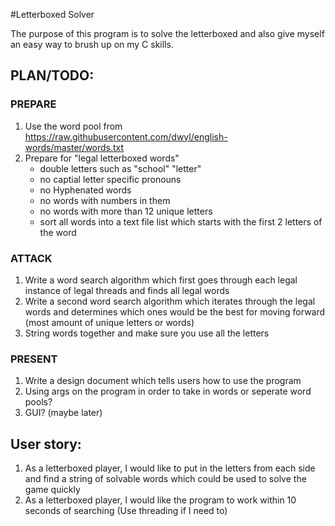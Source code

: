 #Letterboxed Solver

The purpose of this program is to solve the letterboxed and also give myself an easy way to brush up on my C skills.

## PLAN/TODO:
### PREPARE
1. Use the word pool from https://raw.githubusercontent.com/dwyl/english-words/master/words.txt
2. Prepare for "legal letterboxed words"
   - double letters such as "school" "letter"
   - no captial letter specific pronouns
   - no Hyphenated words
   - no words with numbers in them
   - no words with more than 12 unique letters
   - sort all words into a text file list which starts with the first 2 letters of the word
  
### ATTACK
1. Write a word search algorithm which first goes through each legal instance of legal threads and finds all legal words
2. Write a second word search algorithm which iterates through the legal words and determines which ones would be the best for moving forward (most amount of unique letters or words)
3. String words together and make sure you use all the letters


### PRESENT
1. Write a design document which tells users how to use the program
2. Using args on the program in order to take in words or seperate word pools?
3. GUI? (maybe later)

## User story:
1. As a letterboxed player, I would like to put in the letters from each side and find a string of solvable words which could be used to solve the game quickly
2. As a letterboxed player, I would like the program to work within 10 seconds of searching (Use threading if I need to)
